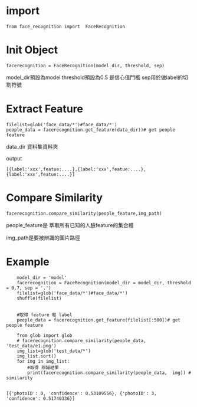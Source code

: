 # import
```
from face_recognition import  FaceRecognition
```

# Init Object
```
facerecognition = FaceRecognition(model_dir, threshold, sep)
```
model_dir預設為model
threshold預設為0.5 是信心值門檻
sep用於做label的切割符號
# Extract Feature
```
filelist=glob('face_data/*')#face_data/*')
people_data = facerecognition.get_feature(data_dir))# get people feature
```
data_dir 資料集資料夾

output
```
[{label:'xxx',featue:....},{label:'xxx',featue:....},{label:'xxx',featue:....}]
```

# Compare Similarity
```
facerecognition.compare_similarity(people_feature,img_path)
```

people_feature是 萃取所有已知的人臉feature的集合體

img_path是要被辨識的圖片路徑


# Example
```
    model_dir = 'model'
    facerecognition = FaceRecognition(model_dir = model_dir, threshold = 0.7, sep = '.')
    filelist=glob('face_data/*')#face_data/*')
    shuffle(filelist)


    #取得 feature 和 label
    people_data = facerecognition.get_feature(filelist[:500])# get people feature

    from glob import glob
    # facerecognition.compare_similarity(people_data, 'test_data/e1.png')
    img_list=glob('test_data/*')
    img_list.sort()
    for img in img_list:
        #取得 辨識結果
        print(facerecognition.compare_similarity(people_data,  img)) # similarity


```
```
[{'photoID': 0, 'confidence': 0.53109556}, {'photoID': 3, 'confidence': 0.51740336}]
```
